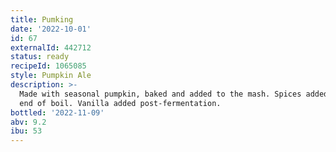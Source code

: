 ```yaml
---
title: Pumking
date: '2022-10-01'
id: 67
externalId: 442712
status: ready
recipeId: 1065085
style: Pumpkin Ale
description: >-
  Made with seasonal pumpkin, baked and added to the mash. Spices added at the
  end of boil. Vanilla added post-fermentation.
bottled: '2022-11-09'
abv: 9.2
ibu: 53
---
```

